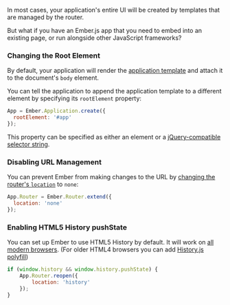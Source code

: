 In most cases, your application's entire UI will be created by templates
that are managed by the router.

But what if you have an Ember.js app that you need to embed into an
existing page, or run alongside other JavaScript frameworks?

### Changing the Root Element

By default, your application will render the [application
template](/guides/templates/the-application-template) and attach it to
the document's `body` element.

You can tell the application to append the application template to a
different element by specifying its `rootElement` property:

```js
App = Ember.Application.create({
  rootElement: '#app'
});
```

This property can be specified as either an element or a
[jQuery-compatible selector
string](http://api.jquery.com/category/selectors/).

### Disabling URL Management

You can prevent Ember from making changes to the URL by [changing the
router's `location`](/guides/routing/specifying-the-location-api) to
`none`:

```js
App.Router = Ember.Router.extend({
  location: 'none'
});
```

### Enabling HTML5 History pushState ###

You can set up Ember to use HTML5 History by default. It will work on [all modern browsers](http://caniuse.com/#feat=history).
(For older HTML4 browsers you can add [History.js polyfill](https://github.com/browserstate/history.js))

```js
if (window.history && window.history.pushState) {
    App.Router.reopen({
        location: 'history'
    });
}
```
